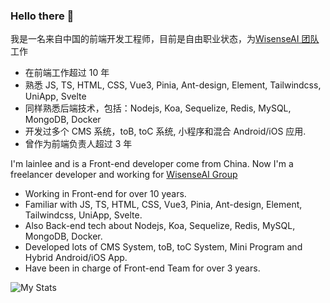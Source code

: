 ### Hello there 👋

我是一名来自中国的前端开发工程师，目前是自由职业状态，为[WisenseAI 团队](https://wisense.ai/)工作

- 在前端工作超过 10 年
- 熟悉 JS, TS, HTML, CSS, Vue3, Pinia, Ant-design, Element, Tailwindcss, UniApp, Svelte
- 同样熟悉后端技术，包括：Nodejs, Koa, Sequelize, Redis, MySQL, MongoDB, Docker
- 开发过多个 CMS 系统，toB, toC 系统, 小程序和混合 Android/iOS 应用.
- 曾作为前端负责人超过 3 年

I'm lainlee and is a Front-end developer come from China. Now I'm a freelancer developer and working for [WisenseAI Group](https://wisense.ai/)

- Working in Front-end for over 10 years.
- Familiar with JS, TS, HTML, CSS, Vue3, Pinia, Ant-design, Element, Tailwindcss, UniApp, Svelte.
- Also Back-end tech about Nodejs, Koa, Sequelize, Redis, MySQL, MongoDB, Docker.
- Developed lots of CMS System, toB, toC System, Mini Program and Hybrid Android/iOS App.
- Have been in charge of Front-end Team for over 3 years.

<!--
**lainlee/lainlee** is a ✨ _special_ ✨ repository because its `README.md` (this file) appears on your GitHub profile.

Here are some ideas to get you started:

- 🔭 I’m currently working on ...
- 🌱 I’m currently learning ...
- 👯 I’m looking to collaborate on ...
- 🤔 I’m looking for help with ...
- 💬 Ask me about ...
- 📫 How to reach me: ...
- 😄 Pronouns: ...
- ⚡ Fun fact: ...
-->

![My Stats](https://github-readme-stats.vercel.app/api?username=lainlee)
